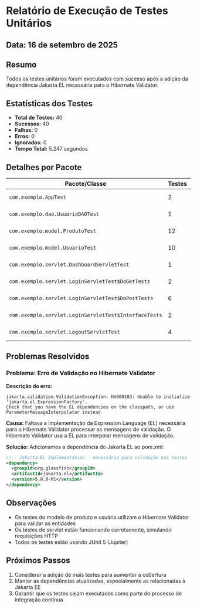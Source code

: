 # Relatório de Execução de Testes Unitários

## Data: 16 de setembro de 2025

## Resumo

Todos os testes unitários foram executados com sucesso após a adição da dependência Jakarta EL necessária para o Hibernate Validator.

## Estatísticas dos Testes

- **Total de Testes:** 40
- **Sucessos:** 40
- **Falhas:** 0
- **Erros:** 0
- **Ignorados:** 0
- **Tempo Total:** 5.247 segundos

## Detalhes por Pacote

| Pacote/Classe | Testes | Status |
|---------------|--------|--------|
| `com.exemplo.AppTest` | 2 | ✅ PASSOU |
| `com.exemplo.dao.UsuarioDAOTest` | 1 | ✅ PASSOU |
| `com.exemplo.model.ProdutoTest` | 12 | ✅ PASSOU |
| `com.exemplo.model.UsuarioTest` | 10 | ✅ PASSOU |
| `com.exemplo.servlet.DashboardServletTest` | 1 | ✅ PASSOU |
| `com.exemplo.servlet.LoginServletTest$DoGetTests` | 2 | ✅ PASSOU |
| `com.exemplo.servlet.LoginServletTest$DoPostTests` | 6 | ✅ PASSOU |
| `com.exemplo.servlet.LoginServletTest$InterfaceTests` | 2 | ✅ PASSOU |
| `com.exemplo.servlet.LogoutServletTest` | 4 | ✅ PASSOU |

## Problemas Resolvidos

### Problema: Erro de Validação no Hibernate Validator

**Descrição do erro:**
```
jakarta.validation.ValidationException: HV000183: Unable to initialize 'jakarta.el.ExpressionFactory'. 
Check that you have the EL dependencies on the classpath, or use ParameterMessageInterpolator instead
```

**Causa:**
Faltava a implementação da Expression Language (EL) necessária para o Hibernate Validator processar as mensagens de validação. O Hibernate Validator usa a EL para interpolar mensagens de validação.

**Solução:**
Adicionamos a dependência do Jakarta EL ao pom.xml:

```xml
<!-- Jakarta EL Implementation - necessário para validação nos testes -->
<dependency>
  <groupId>org.glassfish</groupId>
  <artifactId>jakarta.el</artifactId>
  <version>5.0.0-M1</version>
</dependency>
```

## Observações

- Os testes do modelo de produto e usuário utilizam o Hibernate Validator para validar as entidades
- Os testes de servlet estão funcionando corretamente, simulando requisições HTTP
- Todos os testes estão usando JUnit 5 (Jupiter)

## Próximos Passos

1. Considerar a adição de mais testes para aumentar a cobertura
2. Manter as dependências atualizadas, especialmente as relacionadas à Jakarta EE
3. Garantir que os testes sejam executados como parte do processo de integração contínua